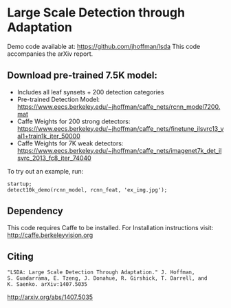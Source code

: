 Large Scale Detection through Adaptation
========

Demo code available at: https://github.com/jhoffman/lsda
This code accompanies the arXiv report.

Download pre-trained 7.5K model:
-------

* Includes all leaf synsets + 200 detection categories
* Pre-trained Detection Model: https://www.eecs.berkeley.edu/~jhoffman/caffe_nets/rcnn_model7200.mat
* Caffe Weights for 200 strong detectors: https://www.eecs.berkeley.edu/~jhoffman/caffe_nets/finetune_ilsvrc13_val1+train1k_iter_50000
* Caffe Weights for 7K weak detectors: https://www.eecs.berkeley.edu/~jhoffman/caffe_nets/imagenet7k_det_ilsvrc_2013_fc8_iter_74040

To try out an example, run:
    
    startup;
    detect10k_demo(rcnn_model, rcnn_feat, 'ex_img.jpg');

Dependency
-------

This code requires Caffe to be installed. For Installation instructions
visit: http://caffe.berkeleyvision.org


Citing
-------

    "LSDA: Large Scale Detection Through Adaptation." J. Hoffman, 
    S. Guadarrama, E. Tzeng, J. Donahue, R. Girshick, T. Darrell, and
    K. Saenko. arXiv:1407.5035

http://arxiv.org/abs/1407.5035
